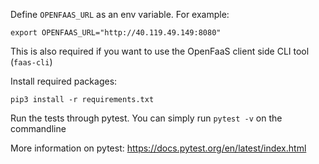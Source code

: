 Define `OPENFAAS_URL` as an env variable. For example:
```
export OPENFAAS_URL="http://40.119.49.149:8080"
```
This is also required if you want to use the OpenFaaS client side CLI tool (`faas-cli`)

Install required packages:
```
pip3 install -r requirements.txt
```

Run the tests through pytest. You can simply run `pytest -v` on the commandline

More information on pytest: https://docs.pytest.org/en/latest/index.html
